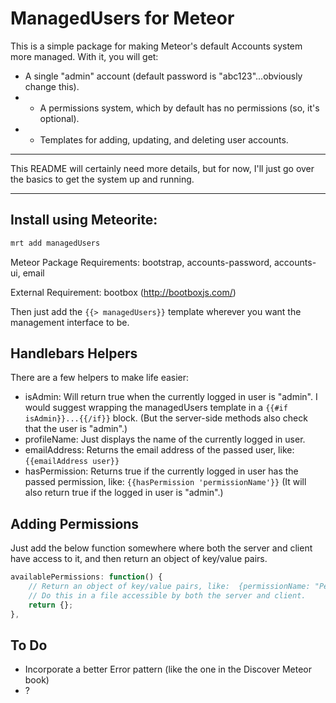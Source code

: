ManagedUsers for Meteor
========================

This is a simple package for making Meteor's default Accounts system more managed.
With it, you will get:
* A single "admin" account (default password is "abc123"...obviously change this).
* * A permissions system, which by default has no permissions (so, it's optional).
* * Templates for adding, updating, and deleting user accounts.

----------------------

This README will certainly need more details, but for now, I'll just go over the basics to get the system up and running.

----------------------

Install using Meteorite:
-------------------------
``` sh
mrt add managedUsers
```	
Meteor Package Requirements: bootstrap, accounts-password, accounts-ui, email

External Requirement: bootbox (http://bootboxjs.com/)

Then just add the ` {{> managedUsers}} ` template wherever you want the management interface to be.


Handlebars Helpers
-------------------
There are a few helpers to make life easier:

* isAdmin: Will return true when the currently logged in user is "admin". I would suggest wrapping the managedUsers template in a ` {{#if isAdmin}}...{{/if}} ` block. (But the server-side methods also check that the user is "admin".)
* profileName: Just displays the name of the currently logged in user.
* emailAddress: Returns the email address of the passed user, like: ` {{emailAddress user}} `
* hasPermission: Returns true if the currently logged in user has the passed permission, like: ` {{hasPermission 'permissionName'}} ` (It will also return true if the logged in user is "admin".)


Adding Permissions
-------------------
Just add the below function somewhere where both the server and client have access to it, and then return an object of key/value pairs.

```javascript
availablePermissions: function() {
	// Return an object of key/value pairs, like:  {permissionName: "Permission Description", ....}
	// Do this in a file accessible by both the server and client.
	return {};
},
```

To Do
-------
* Incorporate a better Error pattern (like the one in the Discover Meteor book)
* ?
